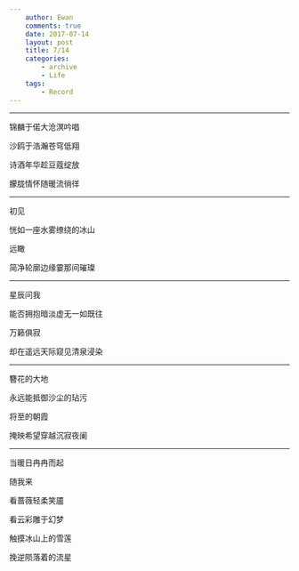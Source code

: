 ```yaml
---
    author: Ewan
    comments: true
    date: 2017-07-14
    layout: post
    title: 7/14
    categories:
        - archive
        - Life
    tags:
        - Record
---
```


---

锦麟于偌大沧溟吟唱

沙鸥于浩瀚苍穹低翔

诗酒年华趁豆蔻绽放

朦胧情怀随暖流徜徉

---

初见

恍如一座水雾缭绕的冰山

远瞰

简净轮廓边缘霎那间璀璨

---

星辰问我

能否拥抱暗淡虚无一如既往

万籁俱寂

却在遥远天际窥见清泉浸染

---

簪花的大地

永远能抵御沙尘的玷污

将至的朝霞

掩映希望穿越沉寂夜阑

---

当暖日冉冉而起

随我来

看蔷薇轻柔笑靥

看云彩雕于幻梦

触摸冰山上的雪莲

挽逆陨落着的流星